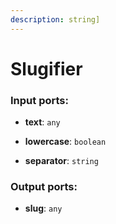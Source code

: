 ```yaml
---
description: string]
---
```


# Slugifier

### Input ports:

* __text__: `any`


* __lowercase__: `boolean`


* __separator__: `string`

### Output ports:

* __slug__: `any`

